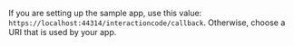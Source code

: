 If you are setting up the sample app, use this value:
`https://localhost:44314/interactioncode/callback`. Otherwise, choose
a URI that is used by your app.
